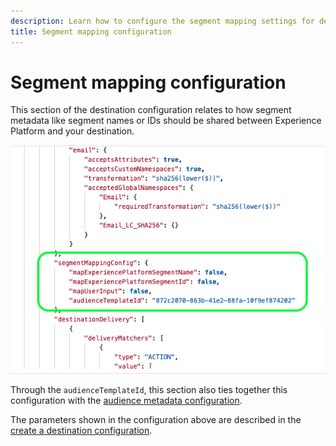 ```yaml
---
description: Learn how to configure the segment mapping settings for destinations built with Destination SDK.
title: Segment mapping configuration
---
```


# Segment mapping configuration

This section of the destination configuration relates to how segment metadata like segment names or IDs should be shared between Experience Platform and your destination.

![Segment mapping configuration section](assets/segment-mapping-configuration.png)

Through the `audienceTemplateId`, this section also ties together this configuration with the [audience metadata configuration](../audience-metadata-management.md).

The parameters shown in the configuration above are described in the [create a destination configuration](../../authoring-api/destination-configuration/create-destination-configuration.md).